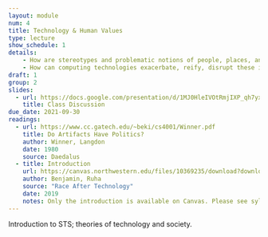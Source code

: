 ```yaml
---
layout: module
num: 4
title: Technology & Human Values
type: lecture
show_schedule: 1
details: 
    - How are stereotypes and problematic notions of people, places, and communities "baked in" to computing technologies, and what are some examples of this?
    - How can computing technologies exacerbate, reify, disrupt these ideas?
draft: 1
group: 2
slides:
  - url: https://docs.google.com/presentation/d/1MJ0HleIVOtRmjIXP_qh7yxn4cUsxZ9StRGUocwxqeNo/edit?usp=sharing
    title: Class Discussion
due_date: 2021-09-30
readings:
  - url: https://www.cc.gatech.edu/~beki/cs4001/Winner.pdf
    title: Do Artifacts Have Politics?
    author: Winner, Langdon
    date: 1980
    source: Daedalus
  - title: Introduction
    url: https://canvas.northwestern.edu/files/10369235/download?download_frd=1
    author: Benjamin, Ruha
    source: "Race After Technology"
    date: 2019
    notes: Only the introduction is available on Canvas. Please see syllabus for access options for the remaining chapters.
---
```


Introduction to STS; theories of technology and society.